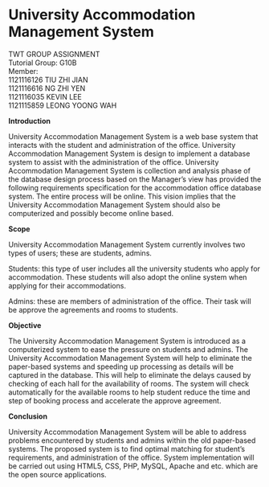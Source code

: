 # University Accommodation Management System
TWT GROUP ASSIGNMENT <br>
Tutorial Group: G10B <br>
Member: <br>
1121116126 TIU ZHI JIAN <br>
1121116616 NG ZHI YEN <br>
1121116035 KEVIN LEE <br>
1121115859 LEONG YOONG WAH

**Introduction**

University Accommodation Management System is a web base system that interacts with the student and administration of the office. University Accommodation Management System is design to implement a database system to assist with the administration of the office. University Accommodation Management System is collection and analysis phase of the database design process based on the Manager’s view has provided the following requirements specification for the accommodation office database system. The entire process will be online. This vision implies that the University Accommodation Management System should also be computerized and possibly become online based.

**Scope**

University Accommodation Management System currently involves two types of users; these are students, admins.

Students: this type of user includes all the university students who apply for accommodation. These students will also adopt the 
online system when applying for their accommodations. 

Admins: these are members of administration of the office. Their task will be approve the agreements and rooms to students. 

**Objective**

The University Accommodation Management System is introduced as a computerized system to ease the pressure on students and admins. The University Accommodation Management System will help to eliminate the paper-based systems and speeding up processing as details will be captured in the database. This will help to eliminate the delays caused by checking of each hall for the availability of rooms. The system will check automatically for the available rooms to help student reduce the time and step of booking process and accelerate the approve agreement.

**Conclusion**

University Accommodation Management System will be able to address problems encountered by students and admins within the old paper-based systems. The proposed system is to find optimal matching for student’s requirements, and administration of the office. System implementation will be carried out using HTML5, CSS, PHP, MySQL, Apache and etc. which are the open source applications. 
